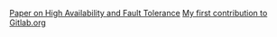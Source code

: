 [Paper on High Availability and Fault Tolerance](https://www.linkedin.com/pulse/road-always-on-systems-high-availability-fault-tolerance-cai)
[My first contribution to Gitlab.org](https://gitlab.com/gitlab-org/project-templates/jsonnet)

